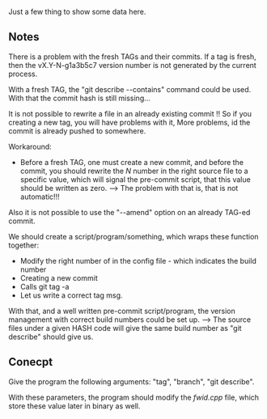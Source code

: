 Just a few thing to show some data here.

Notes
-----

There is a problem with the fresh TAGs and their commits. If a tag is fresh, then the vX.Y-N-g1a3b5c7 version number is not generated by the current process.

With a fresh TAG, the "git describe --contains" command could be used. With that the commit hash is still missing...

It is not possible to rewrite a file in an already existing commit !! So if you creating a new tag, you will have problems with it, More problems, id the commit is already pushed to somewhere.

Workaround:
+ Before a fresh TAG, one must create a new commit, and before the commit, you should rewrite the *N* number in the right source file to a specific value, which will signal the pre-commit script, that this value should be written as zero.
--> The problem with that is, that is not automatic!!!

Also it is not possible to use the "--amend" option on an already TAG-ed commit.

We should create a script/program/something, which wraps these function together:

+ Modify the right number of in the config file - which indicates the build number
+ Creating a new commit
+ Calls git tag -a 
+ Let us write a correct tag msg.

With that, and a well written pre-commit script/program, the version management with correct build numbers could be set up. --> The source files under a given HASH code will give the same build number as "git describe" should give us.


Conecpt
-------

Give the program the following arguments: "tag", "branch", "git describe".

With these parameters, the program should modify the *fwid.cpp* file, which store these value later in binary as well.

